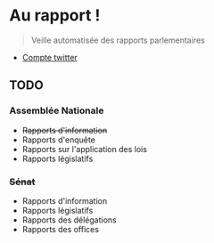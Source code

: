 # Au rapport !

> Veille automatisée des rapports parlementaires

- [Compte twitter](https://twitter.com/au_rapport)

## TODO

### Assemblée Nationale

- ~~Rapports d'information~~
- Rapports d'enquête
- Rapports sur l'application des lois
- Rapports législatifs

### ~~Sénat~~

- Rapports d'information
- Rapports législatifs
- Rapports des délégations
- Rapports des offices
